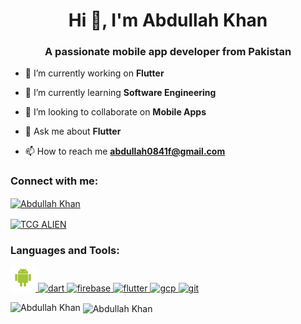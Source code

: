 <h1 align="center">Hi 👋, I'm Abdullah Khan</h1>
<h3 align="center">A passionate mobile app developer from Pakistan</h3>


- 🔭 I’m currently working on **Flutter**

- 🌱 I’m currently learning **Software Engineering**

- 👯 I’m looking to collaborate on **Mobile Apps**

- 💬 Ask me about **Flutter**

- 📫 How to reach me **abdullah0841f@gmail.com**

<h3 align="left">Connect with me:</h3>
<p align="left">
<a href="https://www.linkedin.com/in/abdullah-farman-b4748a2a3/" target="blank"><img align="center" src="https://raw.githubusercontent.com/rahuldkjain/github-profile-readme-generator/master/src/images/icons/Social/linked-in-alt.svg" alt="Abdullah Khan" height="30" width="40" /></a>

<a href="https://www.youtube.com/@tcgalien" target="blank"><img align="center" src="https://raw.githubusercontent.com/rahuldkjain/github-profile-readme-generator/master/src/images/icons/Social/youtube.svg" alt="TCG ALIEN" height="30" width="40" /></a>
</p>

<h3 align="left">Languages and Tools:</h3>
<p align="left"> <a href="https://developer.android.com" target="_blank" rel="noreferrer"> <img src="https://raw.githubusercontent.com/devicons/devicon/master/icons/android/android-original-wordmark.svg" alt="android" width="40" height="40"/> </a>  <a href="https://dart.dev" target="_blank" rel="noreferrer"> <img src="https://www.vectorlogo.zone/logos/dartlang/dartlang-icon.svg" alt="dart" width="40" height="40"/> </a> <a href="https://firebase.google.com/" target="_blank" rel="noreferrer"> <img src="https://www.vectorlogo.zone/logos/firebase/firebase-icon.svg" alt="firebase" width="40" height="40"/> </a> <a href="https://flutter.dev" target="_blank" rel="noreferrer"> <img src="https://www.vectorlogo.zone/logos/flutterio/flutterio-icon.svg" alt="flutter" width="40" height="40"/> </a> <a href="https://cloud.google.com" target="_blank" rel="noreferrer"> <img src="https://www.vectorlogo.zone/logos/google_cloud/google_cloud-icon.svg" alt="gcp" width="40" height="40"/> </a> <a href="https://git-scm.com/" target="_blank" rel="noreferrer"> <img src="https://www.vectorlogo.zone/logos/git-scm/git-scm-icon.svg" alt="git" width="40" height="40"/> </a>  </p>

<p><img align="left" src="https://github-readme-stats.vercel.app/api/top-langs?username=Abdullah8bits&show_icons=true&locale=en&layout=compact" alt="Abdullah Khan" /></p>

<p>&nbsp;<img align="center" src="https://github-readme-stats.vercel.app/api?username=Abdullah8bits&show_icons=true&locale=en" alt="Abdullah Khan" /></p>



